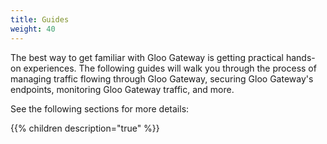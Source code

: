 ```yaml
---
title: Guides
weight: 40
---
```


The best way to get familiar with Gloo Gateway is getting practical hands-on experiences. The following guides will walk you through the process of managing traffic flowing through Gloo Gateway, securing Gloo Gateway's endpoints, monitoring Gloo Gateway traffic, and more. 

See the following sections for more details:

{{% children description="true" %}}
